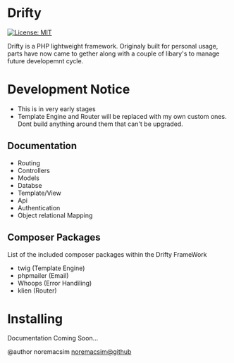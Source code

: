 # Drifty
[![License: MIT](https://img.shields.io/badge/License-MIT-yellow.svg)](https://opensource.org/licenses/MIT)

Drifty is a PHP lightweight framework. Originaly built for personal usage, parts have now came to gether along with a couple of libary's to manage future developemnt cycle.

# Development Notice

- This is in very early stages
- Template Engine and Router will be replaced with my own custom ones. Dont build anything around them that can't be upgraded.

## Documentation

- Routing
- Controllers
- Models
- Databse
- Template/View
- Api
- Authentication
- Object relational Mapping

## Composer Packages
List of the included composer packages within the Drifty FrameWork

- twig (Template Engine)
- phpmailer (Email)
- Whoops (Error Handiling)
- klien (Router)

# Installing
Documentation Coming Soon...

@author     noremacsim <noremacsim@github>

